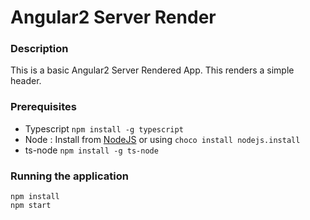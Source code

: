 # Angular2 Server Render
### Description
This is a basic Angular2 Server Rendered App. This renders a simple header.

### Prerequisites
* Typescript `npm install -g typescript`
* Node : Install from [NodeJS](www.nodejs.org/download) or using `choco install nodejs.install`
* ts-node `npm install -g ts-node`

### Running the application
```
npm install
npm start
```
